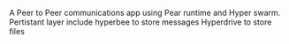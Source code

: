 A Peer to Peer communications app using Pear runtime and Hyper swarm.
Pertistant layer include hyperbee to store messages 
Hyperdrive to store files
